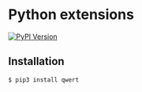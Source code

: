# Python extensions

[![PyPI Version](http://img.shields.io/pypi/v/qwert.svg)](https://pypi.python.org/pypi/qwert/)


## Installation

``` console
$ pip3 install qwert
```


